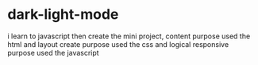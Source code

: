 # dark-light-mode
i learn to javascript then create the mini project, content purpose used the html and layout create purpose used the css and logical responsive purpose used the javascript
